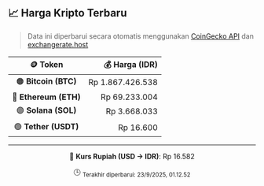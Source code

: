 

<!-- HARGA_KRIPTO -->
## 📈 Harga Kripto Terbaru

> Data ini diperbarui secara otomatis menggunakan [CoinGecko API](https://www.coingecko.com/) dan [exchangerate.host](https://exchangerate.host/)

<div align="center">

| 🪙 Token | 💰 Harga (IDR) |
|:------:|---------------:|
| 🟠 **Bitcoin (BTC)**   | Rp 1.867.426.538 |
| 🔵 **Ethereum (ETH)**  | Rp 69.233.004 |
| 🟣 **Solana (SOL)**    | Rp 3.668.033 |
| 🟢 **Tether (USDT)**   | Rp 16.600 |

---

💱 **Kurs Rupiah (USD → IDR)**: Rp 16.582

🕒 <sub>Terakhir diperbarui: 23/9/2025, 01.12.52</sub>

</div>
<!-- /HARGA_KRIPTO -->